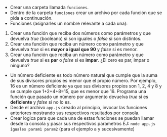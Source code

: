 - Crear una carpeta llamada `funciones`.
- Dentro de la carpeta `funciones` crear un archivo por cada función que se pida a continuación.
- Funciones (asignarles un nombre relevante a cada una):
 1. Crear una función que reciba dos números como parámetros y que devuelva *true* (booleano)
 si son iguales o *false* si son distintos.
 2. Crear una función que reciba un número como parámetro y que devuelva *true* si es **mayor o igual 
 que 90** y *false* si es menor.
 3. Crear una función que reciba un número como parámetro y que devuelva *true* si es **par** o *false*
si es **impar**. ¿El cero es par, impar o ninguno?
- Un número deficiente es todo número natural que cumple que la suma de sus divisores propios es menor
que el propio número. Por ejemplo, 16 es un número deficiente ya que sus divisores propios son
1, 2, 4 y 8 y se cumple que 1+2+4+8=15, que es menor que 16. Programa una función que pasado un 
número por argumento devuelva *true* si es **deficiente** y *false* si no lo es.
- Desde el archivo `app.js` creado al principio, invocar las funciones anteriores mostrando sus 
respectivos resultados por consola.
- Crear logica para que cada una de estas funciones se puedan llamar desde la consola y pasar sus 
respectivos parametros EJ: `node app.js iguales param1 param2` (para el ejemplo a y sucesivamente)
